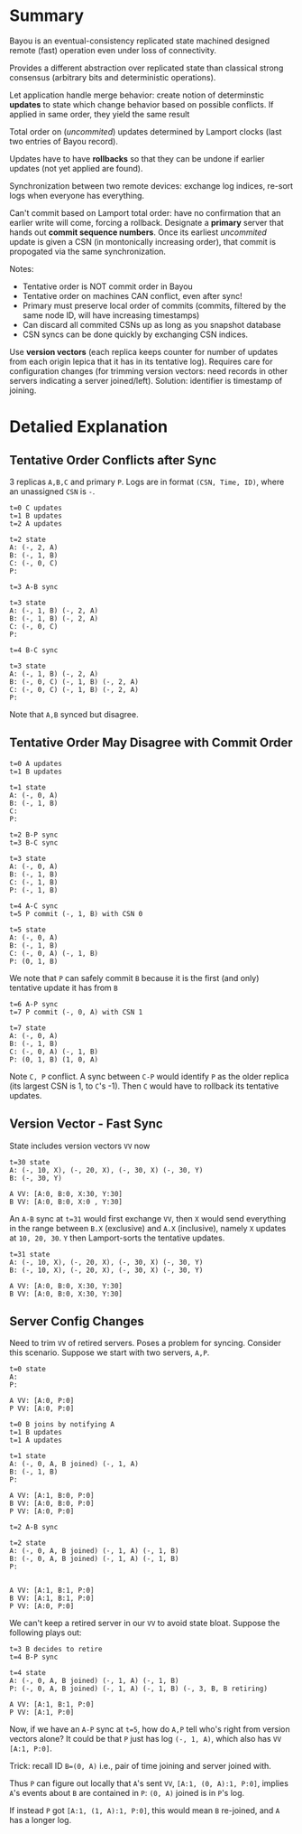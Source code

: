 # Summary

Bayou is an eventual-consistency replicated state machined designed remote (fast) operation even under loss of connectivity.

Provides a different abstraction over replicated state than classical strong consensus (arbitrary bits and deterministic operations).

Let application handle merge behavior: create notion of determinstic **updates** to state which change behavior based on possible conflicts. If applied in same order, they yield the same result

Total order on (_uncommited_) updates determined by Lamport clocks (last two entries of Bayou record).

Updates have to have **rollbacks** so that they can be undone if earlier updates (not yet applied are found).

Synchronization between two remote devices: exchange log indices, re-sort logs when everyone has everything.

Can't commit based on Lamport total order: have no confirmation that an earlier write will come, forcing a rollback. Designate a **primary** server that hands out **commit sequence numbers**. Once its earliest _uncommited_ update is given a CSN (in montonically increasing order), that commit is propogated via the same synchronization.

Notes:

* Tentative order is NOT commit order in Bayou
* Tentative order on machines CAN conflict, even after sync!
* Primary must preserve local order of commits (commits, filtered by the same node ID, will have increasing timestamps)
* Can discard all commited CSNs up as long as you snapshot database
* CSN syncs can be done quickly by exchanging CSN indices.

Use **version vectors** (each replica keeps counter for number of updates from each origin lepica that it has in its tentative log). Requires care for configuration changes (for trimming version vectors: need records in other servers indicating a server joined/left). Solution: identifier is timestamp of joining.

# Detalied Explanation

## Tentative Order Conflicts after Sync

3 replicas `A,B,C` and primary `P`. Logs are in format `(CSN, Time, ID)`, where an unassigned `CSN` is `-`.

```
t=0 C updates
t=1 B updates
t=2 A updates

t=2 state
A: (-, 2, A)
B: (-, 1, B)
C: (-, 0, C)
P:
```

```
t=3 A-B sync

t=3 state
A: (-, 1, B) (-, 2, A)
B: (-, 1, B) (-, 2, A)
C: (-, 0, C)
P:
```

```
t=4 B-C sync

t=3 state
A: (-, 1, B) (-, 2, A)
B: (-, 0, C) (-, 1, B) (-, 2, A)
C: (-, 0, C) (-, 1, B) (-, 2, A)
P:
```

Note that `A,B` synced but disagree.

## Tentative Order May Disagree with Commit Order

```
t=0 A updates
t=1 B updates

t=1 state
A: (-, 0, A)
B: (-, 1, B)
C:          
P:          
```

```
t=2 B-P sync
t=3 B-C sync

t=3 state
A: (-, 0, A)
B: (-, 1, B)
C: (-, 1, B)
P: (-, 1, B)
```

```
t=4 A-C sync
t=5 P commit (-, 1, B) with CSN 0

t=5 state
A: (-, 0, A)          
B: (-, 1, B)          
C: (-, 0, A) (-, 1, B)
P: (0, 1, B)          
```

We note that `P` can safely commit `B` because it is the first (and only) tentative update it has from `B`

```
t=6 A-P sync
t=7 P commit (-, 0, A) with CSN 1

t=7 state
A: (-, 0, A)          
B: (-, 1, B)          
C: (-, 0, A) (-, 1, B)
P: (0, 1, B) (1, 0, A)
```

Note `C, P` conflict. A sync between `C-P` would identify `P` as the older replica (its largest CSN is 1, to `C`'s -1). Then `C` would have to rollback its tentative updates.

## Version Vector - Fast Sync

State includes version vectors `VV` now

```
t=30 state
A: (-, 10, X), (-, 20, X), (-, 30, X) (-, 30, Y)
B: (-, 30, Y)

A VV: [A:0, B:0, X:30, Y:30]
B VV: [A:0, B:0, X:0 , Y:30]
```

An `A-B` sync at `t=31` would first exchange `VV`, then `X` would send everything in the range between `B.X` (exclusive) and `A.X` (inclusive), namely `X` updates at `10, 20, 30`. `Y` then Lamport-sorts the tentative updates.

```
t=31 state
A: (-, 10, X), (-, 20, X), (-, 30, X) (-, 30, Y)
B: (-, 10, X), (-, 20, X), (-, 30, X) (-, 30, Y)

A VV: [A:0, B:0, X:30, Y:30]
B VV: [A:0, B:0, X:30, Y:30]
```

## Server Config Changes

Need to trim `VV` of retired servers. Poses a problem for syncing. Consider this scenario. Suppose we start with two servers, `A,P`.

```
t=0 state
A: 
P: 

A VV: [A:0, P:0]
P VV: [A:0, P:0]

t=0 B joins by notifying A
t=1 B updates
t=1 A updates

t=1 state
A: (-, 0, A, B joined) (-, 1, A)
B: (-, 1, B)
P:

A VV: [A:1, B:0, P:0]
B VV: [A:0, B:0, P:0]
P VV: [A:0, P:0]

t=2 A-B sync

t=2 state
A: (-, 0, A, B joined) (-, 1, A) (-, 1, B)
B: (-, 0, A, B joined) (-, 1, A) (-, 1, B)
P:


A VV: [A:1, B:1, P:0]
B VV: [A:1, B:1, P:0]
P VV: [A:0, P:0]
```

We can't keep a retired server in our `VV` to avoid state bloat. Suppose the following plays out:

```
t=3 B decides to retire
t=4 B-P sync

t=4 state
A: (-, 0, A, B joined) (-, 1, A) (-, 1, B)
P: (-, 0, A, B joined) (-, 1, A) (-, 1, B) (-, 3, B, B retiring)

A VV: [A:1, B:1, P:0]
P VV: [A:1, P:0]
```

Now, if we have an `A-P` sync at `t=5`, how do `A,P` tell who's right from version vectors alone? It could be that `P` just has log `(-, 1, A)`, which also has `VV` `[A:1, P:0]`.

Trick: recall ID `B=(0, A)` i.e., pair of time joining and server joined with. 

Thus `P` can figure out locally that `A`'s sent `VV`, `[A:1, (0, A):1, P:0]`, implies `A`'s events about `B` are contained in `P`: `(0, A)` joined is in `P`'s log.

If instead `P` got `[A:1, (1, A):1, P:0]`, this would mean `B` re-joined, and `A` has a longer log.

